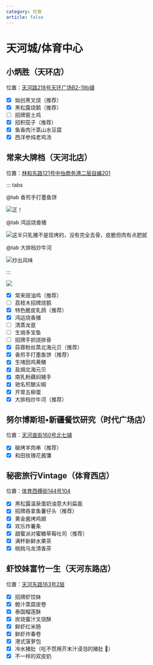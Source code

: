 ```yaml
---
category: 饮食
article: false
---
```


# 天河城/体育中心

## 小炳胜（天环店）

<span class="icon iconfont icon-locate"></span> 位置：<a href="https://ditu.amap.com/place/B0FFJ9SWK8" target="_blank">天河路218号天环广场B2-19b铺</a>

- [x] 始创黑叉烧（推荐）
- [x] 黑松露烧鹅（推荐）
- [ ] 招牌窑土鸡
- [x] 招积茄子（推荐）
- [x] 鱼香肉汁蒸山水豆腐
- [x] 西洋参炖老鸡汤

## 常来大牌档（天河北店）

<span class="icon iconfont icon-locate"></span> 位置：<a href="https://ditu.amap.com/place/B0I1VMXOCO" target="_blank">林和东路121号中怡商务港二层自编201</a>

::: tabs

@tab 香煎手打墨鱼饼

![正！](https://img.sherry4869.com/blog/life/delicacies/guangzhou/th/thc-tyzx/cldpd/img_4.jpg)

@tab 鸿运烧香猪

![这半只乳猪不是现烤的，没有完全去骨，皮脆但肉有点肥腻](https://img.sherry4869.com/blog/life/delicacies/guangzhou/th/thc-tyzx/cldpd/img_3.jpg)

@tab 大排档炒牛河

![炒出风味](https://img.sherry4869.com/blog/life/delicacies/guangzhou/th/thc-tyzx/cldpd/img_2.jpg)

:::

![](https://img.sherry4869.com/blog/life/delicacies/guangzhou/th/thc-tyzx/cldpd/img.jpg)

- [x] 常来豉油鸡（推荐）
- [ ] 荔枝木招牌烧鹅
- [x] 特色脆皮乳鸽（推荐）
- [x] 鸿运烧香猪
- [ ] 清蒸龙趸
- [ ] 生焗多宝鱼
- [ ] 招牌手抓烧排骨
- [x] 蒜蓉粉丝蒸北海元贝（推荐）
- [x] 香煎手打墨鱼饼（推荐）
- [x] 生啫田鸡黄鳝
- [x] 盐焗北海元贝
- [x] 南乳粉藕焖猪手
- [x] 驰名煎酿尖椒
- [x] 开胃五柳蛋
- [x] 大排档炒牛河（推荐）

## 努尔博斯坦•新疆餐饮研究（时代广场店）

<span class="icon iconfont icon-locate"></span> 位置：<a href="https://ditu.amap.com/place/B0FFFZD6Z2" target="_blank">天河直街160号北七铺</a>

- [x] 碳烤羊肉串（推荐）
- [x] 和田玫瑰花酱馕

## 秘密旅行Vintage（体育西店）

<span class="icon iconfont icon-locate"></span> 位置：<a href="https://ditu.amap.com/place/B0FFG63HJJ" target="_blank">体育西横街144号104</a>

- [x] 黑松露温泉蛋奶油意大利扁面
- [x] 招牌吞拿鱼薯仔头（推荐）
- [x] 黄金酱烤鸡翅
- [x] 欢乐炸薯条
- [x] 甜蜜派对蜜糖草莓吐司（推荐）
- [x] 满杯新鲜水果茶
- [x] 桃桃乌龙清香茶

## 虾饺妹富竹一生（天河东路店）

<span class="icon iconfont icon-locate"></span> 位置：<a href="https://ditu.amap.com/place/B0FFK0NJBQ" target="_blank">天河东路163号2层</a>

- [x] 招牌虾饺妹
- [x] 鲍汁蒸腐皮卷
- [x] 泰国榴莲酥
- [x] 炭烧蜜汁叉烧酥
- [x] 鲜虾红米肠
- [x] 鲜虾炸春卷
- [x] 港式菠萝包
- [x] 冷水猪肚（吃不惯用芥末汁浸泡的猪肚 :see_no_evil:）
- [x] 不一样的双皮奶